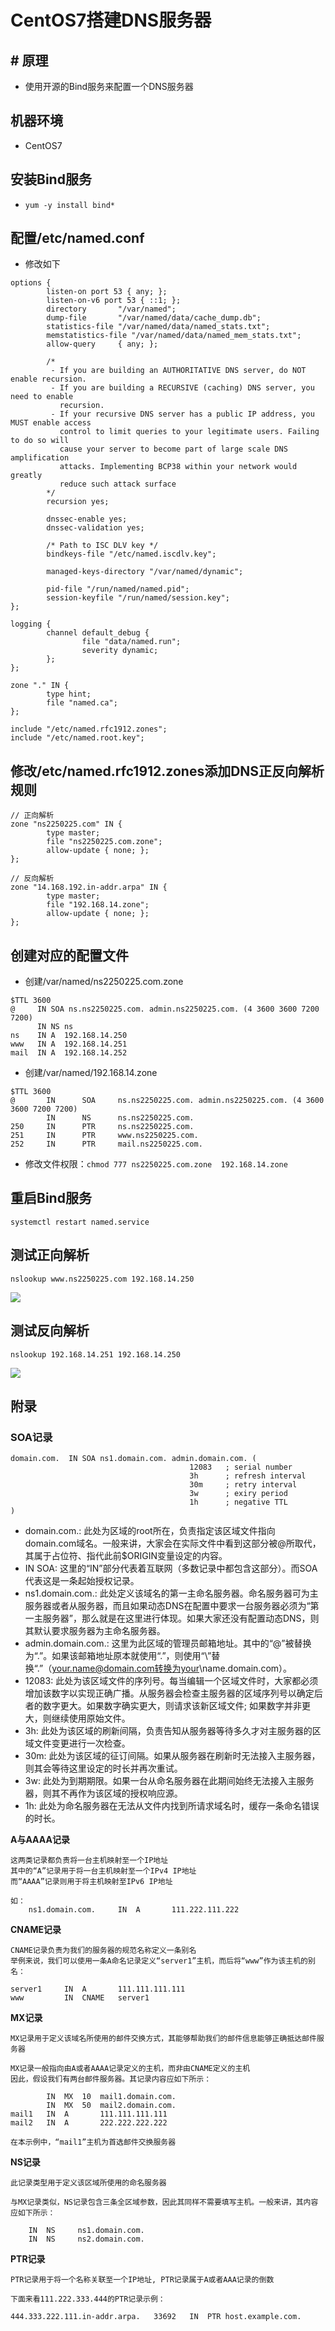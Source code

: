 # CentOS7搭建DNS服务器

## \# 原理

* 使用开源的Bind服务来配置一个DNS服务器

## 机器环境

* CentOS7

## 安装Bind服务

*  `yum -y install bind*`

## 配置/etc/named.conf

* 修改如下

```text
options {
        listen-on port 53 { any; };   
        listen-on-v6 port 53 { ::1; };
        directory       "/var/named";
        dump-file       "/var/named/data/cache_dump.db";
        statistics-file "/var/named/data/named_stats.txt";
        memstatistics-file "/var/named/data/named_mem_stats.txt";
        allow-query     { any; };

        /*
         - If you are building an AUTHORITATIVE DNS server, do NOT enable recursion.
         - If you are building a RECURSIVE (caching) DNS server, you need to enable
           recursion.
         - If your recursive DNS server has a public IP address, you MUST enable access
           control to limit queries to your legitimate users. Failing to do so will
           cause your server to become part of large scale DNS amplification
           attacks. Implementing BCP38 within your network would greatly
           reduce such attack surface
        */
        recursion yes;

        dnssec-enable yes;
        dnssec-validation yes;

        /* Path to ISC DLV key */
        bindkeys-file "/etc/named.iscdlv.key";

        managed-keys-directory "/var/named/dynamic";

        pid-file "/run/named/named.pid";
        session-keyfile "/run/named/session.key";
};

logging {
        channel default_debug {
                file "data/named.run";
                severity dynamic;
        };
};

zone "." IN {
        type hint;
        file "named.ca";
};

include "/etc/named.rfc1912.zones";
include "/etc/named.root.key";
```

## 修改/etc/named.rfc1912.zones添加DNS正反向解析规则

```text
// 正向解析
zone "ns2250225.com" IN {
        type master;
        file "ns2250225.com.zone";
        allow-update { none; };
};

// 反向解析
zone "14.168.192.in-addr.arpa" IN {
        type master;
        file "192.168.14.zone";
        allow-update { none; };
};
```

## 创建对应的配置文件

* 创建/var/named/ns2250225.com.zone

```text
$TTL 3600
@     IN SOA ns.ns2250225.com. admin.ns2250225.com. (4 3600 3600 7200 7200)
      IN NS ns
ns    IN A  192.168.14.250
www   IN A  192.168.14.251
mail  IN A  192.168.14.252
```

* 创建/var/named/192.168.14.zone

```text
$TTL 3600
@       IN      SOA     ns.ns2250225.com. admin.ns2250225.com. (4 3600 3600 7200 7200)
        IN      NS      ns.ns2250225.com.
250     IN      PTR     ns.ns2250225.com.
251     IN      PTR     www.ns2250225.com.
252     IN      PTR     mail.ns2250225.com.
```

* 修改文件权限：`chmod 777 ns2250225.com.zone  192.168.14.zone`

## 重启Bind服务

```text
systemctl restart named.service
```

## 测试正向解析

```text
nslookup www.ns2250225.com 192.168.14.250
```

![](../.gitbook/assets/1%20%283%29.png)

## 测试反向解析

```text
nslookup 192.168.14.251 192.168.14.250
```

![](../.gitbook/assets/2%20%282%29.png)

## 附录

### **SOA记录**

```text
domain.com.  IN SOA ns1.domain.com. admin.domain.com. (
                                        12083   ; serial number
                                        3h      ; refresh interval
                                        30m     ; retry interval
                                        3w      ; exiry period
                                        1h      ; negative TTL
)
```



* domain.com.: 此处为区域的root所在，负责指定该区域文件指向domain.com域名。一般来讲，大家会在实际文件中看到这部分被@所取代，其属于占位符、指代此前$ORIGIN变量设定的内容。
* IN SOA: 这里的“IN”部分代表着互联网（多数记录中都包含这部分）。而SOA代表这是一条起始授权记录。
* ns1.domain.com.: 此处定义该域名的第一主命名服务器。命名服务器可为主服务器或者从服务器，而且如果动态DNS在配置中要求一台服务器必须为“第一主服务器”，那么就是在这里进行体现。如果大家还没有配置动态DNS，则其默认要求服务器为主命名服务器。
* admin.domain.com.: 这里为此区域的管理员邮箱地址。其中的“@”被替换为“.”。如果该邮箱地址原本就使用“.”，则使用“\”替换“.”（your.name@domain.com转换为your\name.domain.com）。
* 12083: 此处为该区域文件的序列号。每当编辑一个区域文件时，大家都必须增加该数字以实现正确广播。从服务器会检查主服务器的区域序列号以确定后者的数字更大。如果数字确实更大，则请求该新区域文件; 如果数字并非更大，则继续使用原始文件。
* 3h: 此处为该区域的刷新间隔，负责告知从服务器等待多久才对主服务器的区域文件变更进行一次检查。
* 30m: 此处为该区域的征订间隔。如果从服务器在刷新时无法接入主服务器，则其会等待这里设定的时长并再次重试。
* 3w: 此处为到期期限。如果一台从命名服务器在此期间始终无法接入主服务器，则其不再作为该区域的授权响应源。
* 1h: 此处为命名服务器在无法从文件内找到所请求域名时，缓存一条命名错误的时长。

**A与AAAA记录**

```text
这两类记录都负责将一台主机映射至一个IP地址
其中的“A”记录用于将一台主机映射至一个IPv4 IP地址
而“AAAA”记录则用于将主机映射至IPv6 IP地址

如：
    ns1.domain.com.     IN  A       111.222.111.222
```

**CNAME记录**

```text
CNAME记录负责为我们的服务器的规范名称定义一条别名
举例来说，我们可以使用一条A命名记录定义“server1”主机，而后将“www”作为该主机的别名：

server1     IN  A       111.111.111.111
www         IN  CNAME   server1
```

**MX记录**

```text
MX记录用于定义该域名所使用的邮件交换方式，其能够帮助我们的邮件信息能够正确抵达邮件服务器

MX记录一般指向由A或者AAAA记录定义的主机，而非由CNAME定义的主机
因此，假设我们有两台邮件服务器。其记录内容应如下所示：

        IN  MX  10  mail1.domain.com.
        IN  MX  50  mail2.domain.com.
mail1   IN  A       111.111.111.111
mail2   IN  A       222.222.222.222

在本示例中，“mail1”主机为首选邮件交换服务器
```

**NS记录**

```text
此记录类型用于定义该区域所使用的命名服务器

与MX记录类似，NS记录包含三条全区域参数，因此其同样不需要填写主机。一般来讲，其内容应如下所示：

    IN  NS     ns1.domain.com.
    IN  NS     ns2.domain.com.
```

**PTR记录**

```text
PTR记录用于将一个名称关联至一个IP地址, PTR记录属于A或者AAA记录的倒数

下面来看111.222.333.444的PTR记录示例：

444.333.222.111.in-addr.arpa.   33692   IN  PTR host.example.com.
```

